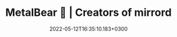 ---
title : "MetalBear 🐻 | Creators of mirrord"
description: "Build cloud-native apps better and faster with mirrord. Run local code in your Kubernetes cluster — no deploying needed."
lead: "Build cloud-native apps better and faster with mirrord. Run local code in your Kubernetes cluster — no deploying needed."
date: 2022-05-12T16:35:10.183+0300
lastmod: 2022-05-12T16:35:10.183+0300
sections:
  - section-header
  - section-how-mirrord-work
  - section-benefit
  - section-blog
  - section-home-cta
---